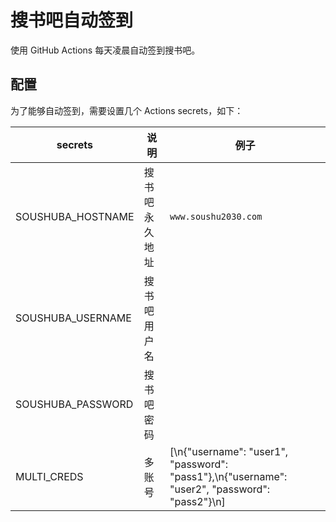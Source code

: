 # 搜书吧自动签到

使用 GitHub Actions 每天凌晨自动签到搜书吧。

## 配置

为了能够自动签到，需要设置几个 Actions secrets，如下：

| secrets           | 说明           | 例子                 |
| ----------------- | -------------- | -------------------- |
| SOUSHUBA_HOSTNAME | 搜书吧永久地址 | `www.soushu2030.com` |
| SOUSHUBA_USERNAME | 搜书吧用户名   |                      |
| SOUSHUBA_PASSWORD | 搜书吧密码     |                      |
| MULTI_CREDS|多账号|[\n{"username": "user1", "password": "pass1"},\n{"username": "user2", "password": "pass2"}\n]|
